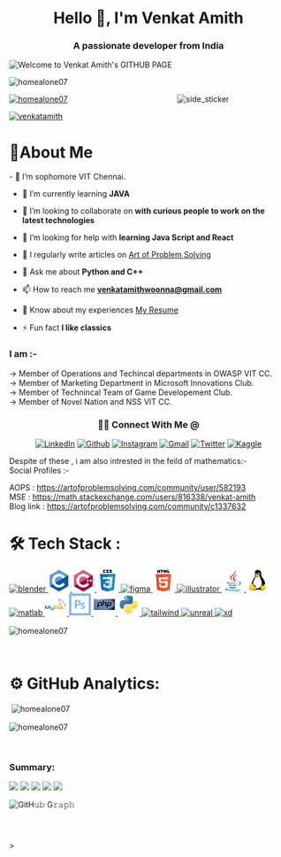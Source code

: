 <h1 align="center">Hello 👋, I'm Venkat Amith</h1>

<h3 align="center">A passionate  developer from India</h3>

![Welcome to Venkat Amith's GITHUB PAGE](https://user-images.githubusercontent.com/98298826/150728612-4ad701f4-15ae-4d8d-b4e1-c159c746cf7e.png)



<p align="left"> <img src="https://komarev.com/ghpvc/?username=homealone07&label=Profile%20views&color=0e75b6&style=flat" alt="homealone07" /> </p>
<img align="right" width=200px height=200px alt="side_sticker" src="https://media.giphy.com/media/TEnXkcsHrP4YedChhA/giphy.gif" />

<p align="left"> <a href="https://github.com/ryo-ma/github-profile-trophy"><img src="https://github-profile-trophy.vercel.app/?username=homealone07" alt="homealone07" /></a> </p>

<p align="left"> <a href="https://twitter.com/venkatamith" target="blank"><img src="https://img.shields.io/twitter/follow/venkatamith?logo=twitter&style=for-the-badge" alt="venkatamith" /></a> </p>


<h1 align="left">💢About Me </h1>
- 🔭 I’m sophomore  VIT Chennai.

- 🌱 I’m currently learning **JAVA**

- 👯 I’m looking to collaborate on **with curious people to work on the latest technologies**

- 🤝 I’m looking for help with **learning Java Script and React**

- 📝 I regularly write articles on [Art of Problem Solving](https://artofproblemsolving.com/community/c1337632)

- 💬 Ask me about **Python and C++**

- 📫 How to reach me **venkatamithwoonna@gmail.com**

- 📄 Know about my experiences [My Resume](https://drive.google.com/file/d/1A-0YiCifwWG05HsnKUpxlAKWZgi0KCy6/view?usp=sharing)

- ⚡ Fun fact **I like classics**


<h3 align="left">I am :- </h3>

-> Member of Operations and Techincal departments  in OWASP VIT CC.<br />
-> Member of Marketing Department in Microsoft Innovations Club.<br />
-> Member of Technincal Team of Game Developement Club.<br />
-> Member of Novel Nation and  NSS VIT CC.<br />

<div align="center">
<h3> 🤝🏻 Connect With Me @ </h3>

[![LinkedIn](https://img.shields.io/badge/LinkedIn-black?style=flat-square&logo=Linkedin)](https://www.linkedin.com/in/venkat-amith-woonna-38bb721b8/)
[![Github](https://img.shields.io/badge/GitHub-black?style=flat-square&logo=GitHub)](https://github.com/homealone07)
[![Instagram](https://img.shields.io/badge/Instagram-black?style=flat-square&logo=Instagram)](https://www.instagram.com/venkat_amith.w/)
[![Gmail](https://img.shields.io/badge/Gmail-black?style=flat-square&logo=Gmail)](mailto:venkatamithwoonna@gmail.com)
[![Twitter](https://img.shields.io/badge/Twitter-black?style=flat-square&logo=Twitter)](https://twitter.com/VenkatAmith)
[![Kaggle](https://img.shields.io/badge/Kaggle-black?style=flat-square&logo=Kaggle)](https://www.kaggle.com/venkatamithwoonna)


</div>



Despite of these , i am also intrested in the feild of mathematics:-<br />
Social Profiles :- <br />

AOPS : https://artofproblemsolving.com/community/user/582193 <br />
MSE : https://math.stackexchange.com/users/816338/venkat-amith <br />
Blog link : https://artofproblemsolving.com/community/c1337632 <br />


<h1 align="left">🛠 Tech Stack :</h1>
<p align="left"> <a href="https://www.blender.org/" target="_blank" rel="noreferrer"> <img src="https://download.blender.org/branding/community/blender_community_badge_white.svg" alt="blender" width="40" height="40"/> </a> <a href="https://www.cprogramming.com/" target="_blank" rel="noreferrer"> <img src="https://raw.githubusercontent.com/devicons/devicon/master/icons/c/c-original.svg" alt="c" width="40" height="40"/> </a> <a href="https://www.w3schools.com/cpp/" target="_blank" rel="noreferrer"> <img src="https://raw.githubusercontent.com/devicons/devicon/master/icons/cplusplus/cplusplus-original.svg" alt="cplusplus" width="40" height="40"/> </a> <a href="https://www.w3schools.com/css/" target="_blank" rel="noreferrer"> <img src="https://raw.githubusercontent.com/devicons/devicon/master/icons/css3/css3-original-wordmark.svg" alt="css3" width="40" height="40"/> </a> <a href="https://www.figma.com/" target="_blank" rel="noreferrer"> <img src="https://www.vectorlogo.zone/logos/figma/figma-icon.svg" alt="figma" width="40" height="40"/> </a> <a href="https://www.w3.org/html/" target="_blank" rel="noreferrer"> <img src="https://raw.githubusercontent.com/devicons/devicon/master/icons/html5/html5-original-wordmark.svg" alt="html5" width="40" height="40"/> </a> <a href="https://www.adobe.com/in/products/illustrator.html" target="_blank" rel="noreferrer"> <img src="https://www.vectorlogo.zone/logos/adobe_illustrator/adobe_illustrator-icon.svg" alt="illustrator" width="40" height="40"/> </a> <a href="https://www.java.com" target="_blank" rel="noreferrer"> <img src="https://raw.githubusercontent.com/devicons/devicon/master/icons/java/java-original.svg" alt="java" width="40" height="40"/> </a> <a href="https://www.linux.org/" target="_blank" rel="noreferrer"> <img src="https://raw.githubusercontent.com/devicons/devicon/master/icons/linux/linux-original.svg" alt="linux" width="40" height="40"/> </a> <a href="https://www.mathworks.com/" target="_blank" rel="noreferrer"> <img src="https://upload.wikimedia.org/wikipedia/commons/2/21/Matlab_Logo.png" alt="matlab" width="40" height="40"/> </a> <a href="https://www.mysql.com/" target="_blank" rel="noreferrer"> <img src="https://raw.githubusercontent.com/devicons/devicon/master/icons/mysql/mysql-original-wordmark.svg" alt="mysql" width="40" height="40"/> </a> <a href="https://www.photoshop.com/en" target="_blank" rel="noreferrer"> <img src="https://raw.githubusercontent.com/devicons/devicon/master/icons/photoshop/photoshop-line.svg" alt="photoshop" width="40" height="40"/> </a> <a href="https://www.php.net" target="_blank" rel="noreferrer"> <img src="https://raw.githubusercontent.com/devicons/devicon/master/icons/php/php-original.svg" alt="php" width="40" height="40"/> </a> <a href="https://www.python.org" target="_blank" rel="noreferrer"> <img src="https://raw.githubusercontent.com/devicons/devicon/master/icons/python/python-original.svg" alt="python" width="40" height="40"/> </a> <a href="https://tailwindcss.com/" target="_blank" rel="noreferrer"> <img src="https://www.vectorlogo.zone/logos/tailwindcss/tailwindcss-icon.svg" alt="tailwind" width="40" height="40"/> </a> <a href="https://unrealengine.com/" target="_blank" rel="noreferrer"> <img src="https://raw.githubusercontent.com/kenangundogan/fontisto/036b7eca71aab1bef8e6a0518f7329f13ed62f6b/icons/svg/brand/unreal-engine.svg" alt="unreal" width="40" height="40"/> </a> <a href="https://www.adobe.com/products/xd.html" target="_blank" rel="noreferrer"> <img src="https://cdn.worldvectorlogo.com/logos/adobe-xd.svg" alt="xd" width="40" height="40"/> </a> </p>

<p><img align="center" src="https://github-readme-stats.vercel.app/api/top-langs?username=homealone07&show_icons=true&locale=en&layout=compact" alt="homealone07" /></p>
<br />
<h1 align="left">⚙️ GitHub Analytics:</h1>
<p>&nbsp;<img align="center" src="https://github-readme-stats.vercel.app/api?username=homealone07&show_icons=true&locale=en" alt="homealone07" /></p>

<p><img align="center" src="https://github-readme-streak-stats.herokuapp.com/?user=homealone07&" alt="homealone07" /></p>

<br />
<h3 align="left">Summary:</h3>

![](https://github-profile-summary-cards.vercel.app/api/cards/profile-details?username=homealone07&theme=default)
![](https://github-profile-summary-cards.vercel.app/api/cards/repos-per-language?username=homealone07&theme=default)
![](https://github-profile-summary-cards.vercel.app/api/cards/most-commit-language?username=homealone07&theme=default)
![](https://github-profile-summary-cards.vercel.app/api/cards/stats?username=homealone07&theme=default)
![](https://github-profile-summary-cards.vercel.app/api/cards/productive-time?username=homealone07&theme=default)
<br/>

![GitH𝚞𝚋 G𝚛𝚊𝚙𝚑](https://activity-graph.herokuapp.com/graph?username=homealone07&theme=react-dark&hide_border=true&area=true)

#

<br/>
>
<!---
homealone07/homealone07 is a ✨ special ✨ repository because its `README.md` (this file) appears on your GitHub profile.
You can click the Preview link to take a look at your changes.
--->
